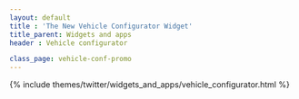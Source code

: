 ```yaml
---
layout: default
title : 'The New Vehicle Configurator Widget'
title_parent: Widgets and apps
header : Vehicle configurator

class_page: vehicle-conf-promo
---
```


{% include themes/twitter/widgets_and_apps/vehicle_configurator.html %}